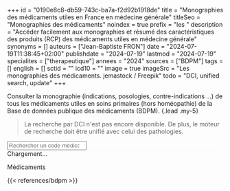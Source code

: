 +++
id = "0190e8c8-db59-743c-ba7a-f2d92b1918de"
title = "Monographies des médicaments utiles en France en médecine générale"
titleSeo = "Monographies des médicaments"
noindex = true
prefix = "les "
description = "Accéder facilement aux monographies et résumé des caractéristiques des produits (RCP) des médicaments utiles en médecine générale"
synonyms = []
auteurs = ["Jean-Baptiste FRON"]
date = "2024-07-19T11:38:45+02:00"
publishdate = "2024-07-19"
lastmod = "2024-07-19"
specialites = ["therapeutique"]
annees = "2024"
sources = ["BDPM"]
tags = []
english = []
sctid = ""
icd10 = ""
image = true
imageSrc = "Les monographies des médicaments. jemastock / Freepik"
todo = "DCI, unified search, update"
+++

Consulter la monographie (indications, posologies, contre-indications ...) de tous les médicaments utiles en soins primaires (hors homéopathie) de la Base de données publique des médicaments (BDPM).
{.lead .my-5}

> La recherche par DCI n'est pas encore disponible. De plus, le moteur de recherche doit être unifié avec celui des pathologies.

<div class="textfield-box form-ripple-nolabel form-ripple-bottom" style="position: sticky; top: 80px; backdrop-filter: blur(10px); z-index: 160">
  <input type="search" class="form-control form-group" id="search-input" placeholder="Rechercher un code médicament ...">
</div>
<div id="spinner">Chargement...</div>
<p><span id="result-count"></span> Médicaments</p>
<div id="cis-list" class="list-group">
  <p id="no-results" class="list-group-item mb-0" style="display:none">Aucun résultat</p>
</div>

<script type="module">
async function loadData() {
  const spinner = document.getElementById('spinner');
  spinner.style.display = 'block'; // Afficher le spinner
try {
// Charger le fichier JSON au chargement de la page
const response = await fetch('/data/bdpm-search.json');
const data = await response.json();
const cisList = document.getElementById('cis-list');
const searchInput = document.getElementById('search-input');
const resultCount = document.getElementById('result-count');
const noResults = document.getElementById('no-results');

// Afficher la liste des libellés
data.forEach(item => {
  const a = document.createElement('a');
  if ('procedure' in item) {
    a.href = `https://base-donnees-publique.medicaments.gouv.fr/extrait.php?specid=${item.cis}`;
  } else {
    a.href = `https://base-donnees-publique.medicaments.gouv.fr/affichageDoc.php?specid=${item.cis}&typedoc=R`;
  }
  a.textContent = item.libelle;
  a.target = "_blank";
  a.classList.add('list-group-item', 'list-group-item-action');
  cisList.appendChild(a);
});
// Filtrer la liste des codes CIS en fonction de la recherche
searchInput.addEventListener('keyup', () => {
    const filter = searchInput.value.toUpperCase();
    const li = cisList.getElementsByTagName('a');
    let count = 0;
    for (let i = 0; i < li.length; i++) {
        const txtValue = li[i].textContent || li[i].innerText;
        if (txtValue.toUpperCase().indexOf(filter) > -1) {
          li[i].style.display = "";
          count++;
        } else {
          li[i].style.display = "none";
        }
    }
  resultCount.textContent = count; // Mettre à jour le compteur

  if (count === 0) {
    noResults.style.display = "block"; // Afficher le message "Aucun résultat"
  } else {
    noResults.style.display = "none"; // Masquer le message "Aucun résultat"
  }
});
} catch (error) {
  console.error('Erreur lors du chargement des données :', error);
} finally {
   spinner.style.display = 'none'; // Masquer le spinner
}
}
loadData();
</script>

{{< references/bdpm >}}
